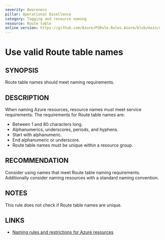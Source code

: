 ```yaml
---
severity: Awareness
pillar: Operational Excellence
category: Tagging and resource naming
resource: Route table
online version: https://github.com/Azure/PSRule.Rules.Azure/blob/main/docs/en/rules/Azure.Route.Name.md
---
```


# Use valid Route table names

## SYNOPSIS

Route table names should meet naming requirements.

## DESCRIPTION

When naming Azure resources, resource names must meet service requirements.
The requirements for Route table names are:

- Between 1 and 80 characters long.
- Alphanumerics, underscores, periods, and hyphens.
- Start with alphanumeric.
- End alphanumeric or underscore.
- Route table names must be unique within a resource group.

## RECOMMENDATION

Consider using names that meet Route table naming requirements.
Additionally consider naming resources with a standard naming convention.

## NOTES

This rule does not check if Route table names are unique.

## LINKS

- [Naming rules and restrictions for Azure resources](https://docs.microsoft.com/en-us/azure/azure-resource-manager/management/resource-name-rules)
